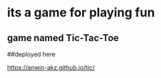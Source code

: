 # its a game for playing fun 
## game named Tic-Tac-Toe
##deployed here 

https://anwin-akz.github.io/tic/
